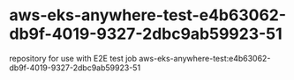 # aws-eks-anywhere-test-e4b63062-db9f-4019-9327-2dbc9ab59923-51
repository for use with E2E test job aws-eks-anywhere-test:e4b63062-db9f-4019-9327-2dbc9ab59923-51
